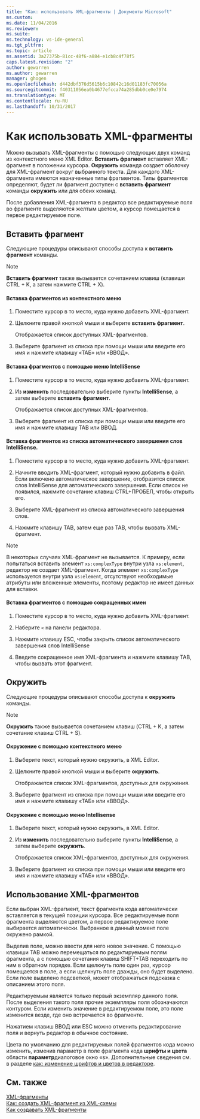 ```yaml
---
title: "Как: использовать XML-фрагменты | Документы Microsoft"
ms.custom: 
ms.date: 11/04/2016
ms.reviewer: 
ms.suite: 
ms.technology: vs-ide-general
ms.tgt_pltfrm: 
ms.topic: article
ms.assetid: 3a27375b-81cc-48f6-a884-e1cb8c4f78f5
caps.latest.revision: "2"
author: gewarren
ms.author: gewarren
manager: ghogen
ms.openlocfilehash: d442dbf376d5615b6c10842c16d01183fc70056a
ms.sourcegitcommit: f40311056ea0b4677efcca74a285dbb0ce0e7974
ms.translationtype: MT
ms.contentlocale: ru-RU
ms.lasthandoff: 10/31/2017
---
```

# <a name="how-to-use-xml-snippets"></a>Как использовать XML-фрагменты
Можно вызывать XML-фрагменты с помощью следующих двух команд из контекстного меню XML Editor. **Вставить фрагмент** вставляет XML-фрагмент в положении курсора. **Окружить** команда создает оболочку для XML-фрагмент вокруг выбранного текста. Для каждого XML-фрагмента имеются назначенные типы фрагментов. Типы фрагментов определяют, будет ли фрагмент доступен с **вставить фрагмент** команды **окружить** или для обеих команд.  
  
 После добавления XML-фрагмента в редактор все редактируемые поля во фрагменте выделяются желтым цветом, а курсор помещается в первое редактируемое поле.  
  
## <a name="insert-snippet"></a>Вставить фрагмент  
 Следующие процедуры описывают способы доступа к **вставить фрагмент** команды.  
  
> [!NOTE]
>  **Вставить фрагмент** также вызывается сочетанием клавиш (клавиши CTRL + K, а затем нажмите CTRL + X).  
  
#### <a name="to-insert-snippets-from-the-shortcut-menu"></a>Вставка фрагментов из контекстного меню  
  
1.  Поместите курсор в то место, куда нужно добавить XML-фрагмент.  
  
2.  Щелкните правой кнопкой мыши и выберите **вставить фрагмент**.  
  
     Отображается список доступных XML-фрагментов.  
  
3.  Выберите фрагмент из списка при помощи мыши или введите его имя и нажмите клавишу «ТАБ» или «ВВОД».  
  
#### <a name="to-insert-snippets-using-the-intellisense-menu"></a>Вставка фрагментов с помощью меню IntelliSense  
  
1.  Поместите курсор в то место, куда нужно добавить XML-фрагмент.  
  
2.  Из **изменить** последовательно выберите пункты **IntelliSense**, а затем выберите **вставить фрагмент**.  
  
     Отображается список доступных XML-фрагментов.  
  
3.  Выберите фрагмент из списка при помощи мыши или введите его имя и нажмите клавишу TAB или ВВОД.  
  
#### <a name="to-insert-snippets-through-the-intellisense-complete-word-list"></a>Вставка фрагментов из списка автоматического завершения слов IntelliSense.  
  
1.  Поместите курсор в то место, куда нужно добавить XML-фрагмент.  
  
2.  Начните вводить XML-фрагмент, который нужно добавить в файл. Если включено автоматическое завершение, отобразится список слов IntelliSense для автоматического завершения. Если список не появился, нажмите сочетание клавиш CTRL+ПРОБЕЛ, чтобы открыть его.  
  
3.  Выберите XML-фрагмент из списка автоматического завершения слов.  
  
4.  Нажмите клавишу TAB, затем еще раз TAB, чтобы вызвать XML-фрагмент.  
  
> [!NOTE]
>  В некоторых случаях XML-фрагмент не вызывается. К примеру, если попытаться вставить элемент `xs:complexType` внутри узла `xs:element`, редактор не создает XML-фрагмент. Когда элемент `xs:complexType` используется внутри узла `xs:element`, отсутствуют необходимые атрибуты или вложенные элементы, поэтому редактор не имеет данных для вставки.  
  
#### <a name="to-insert-snippets-using-the-shortcut-name"></a>Вставка фрагментов с помощью сокращенных имен  
  
1.  Поместите курсор в то место, куда нужно добавить XML-фрагмент.  
  
2.  Наберите `<` на панели редактора.  
  
3.  Нажмите клавишу ESC, чтобы закрыть список автоматического завершения слов IntelliSense  
  
4.  Введите сокращенное имя XML-фрагмента и нажмите клавишу TAB, чтобы вызвать этот фрагмент.  
  
## <a name="surround-with"></a>Окружить  
 Следующие процедуры описывают способы доступа к **окружить** команды.  
  
> [!NOTE]
>  **Окружить** также вызывается сочетанием клавиш (CTRL + K, а затем сочетание клавиш CTRL + S).  
  
#### <a name="to-use-surround-with-from-the-context-menu"></a>Окружение с помощью контекстного меню  
  
1.  Выберите текст, который нужно окружить, в XML Editor.  
  
2.  Щелкните правой кнопкой мыши и выберите **окружить**.  
  
     Отображается список XML-фрагментов, доступных для окружения.  
  
3.  Выберите фрагмент из списка при помощи мыши или введите его имя и нажмите клавишу «ТАБ» или «ВВОД».  
  
#### <a name="to-use-surround-with-from-the-intellisense-menu"></a>Окружение с помощью меню Intellisense  
  
1.  Выберите текст, который нужно окружить, в XML Editor.  
  
2.  Из **изменить** последовательно выберите пункты **IntelliSense**, а затем выберите **окружить**.  
  
     Отображается список XML-фрагментов, доступных для окружения.  
  
3.  Выберите фрагмент из списка при помощи мыши или введите его имя и нажмите клавишу «ТАБ» или «ВВОД».  
  
## <a name="using-xml-snippets"></a>Использование XML-фрагментов  
 Если выбран XML-фрагмент, текст фрагмента кода автоматически вставляется в текущей позиции курсора. Все редактируемые поля фрагмента выделяются цветом, а первое редактируемое поле выбирается автоматически. Выбранное в данный момент поле окружено рамкой.  
  
 Выделив поле, можно ввести для него новое значение. С помощью клавиши TAB можно перемещаться по редактируемым полям фрагмента, а с помощью сочетания клавиш SHIFT+TAB переходить по ним в обратном порядке. Если щелкнуть поле один раз, курсор помещается в поле, а если щелкнуть поле дважды, оно будет выделено. Если поле выделено подсветкой, может отображаться подсказка с описанием этого поля.  
  
 Редактируемым является только первый экземпляр данного поля. После выделения такого поля прочие экземпляры поля обозначаются контуром. Если изменить значение в редактируемом поле, это поле изменится везде, где оно встречается во фрагменте.  
  
 Нажатием клавиш ВВОД или ESC можно отменить редактирование поля и вернуть редактор в обычное состояние.  
  
 Цвета по умолчанию для редактируемых полей фрагментов кода можно изменить, изменив параметр в поле фрагмента кода **шрифты и цвета** области **параметр**диалоговое окно «s». Дополнительные сведения см. в разделе [как: изменение шрифтов и цветов в редакторе](../ide/reference/how-to-change-fonts-and-colors-in-the-editor.md).  
  
## <a name="see-also"></a>См. также  
 [XML-фрагменты](../xml-tools/xml-snippets.md)   
 [Как: создать XML-фрагмент из XML-схемы](../xml-tools/how-to-generate-an-xml-snippet-from-an-xml-schema.md)   
 [Как создавать XML-фрагменты](../xml-tools/how-to-create-xml-snippets.md)